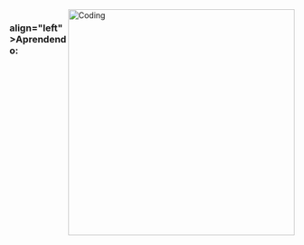 <img align="right" alt="Coding" width="400" src="https://octodex.github.com/images/grinchtocat.gif">
<h3> align="left">Aprendendo:</h3>

